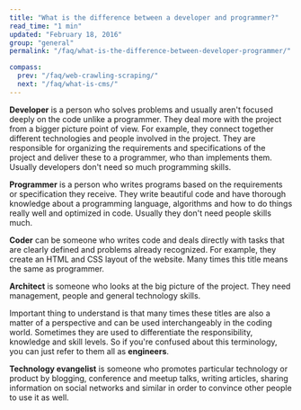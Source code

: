 ```yaml
---
title: "What is the difference between a developer and programmer?"
read_time: "1 min"
updated: "February 18, 2016"
group: "general"
permalink: "/faq/what-is-the-difference-between-developer-programmer/"

compass:
  prev: "/faq/web-crawling-scraping/"
  next: "/faq/what-is-cms/"
---
```


**Developer** is a person who solves problems and usually aren't focused deeply
on the code unlike a programmer. They deal more with the project from a bigger
picture point of view. For example, they connect together different technologies
and people involved in the project. They are responsible for organizing the
requirements and specifications of the project and deliver these to a programmer,
who than implements them. Usually developers don't need so much programming skills.

**Programmer** is a person who writes programs based on the requirements or
specification they receive. They write beautiful code and have thorough knowledge
about a programming language, algorithms and how to do things really well and
optimized in code. Usually they don't need people skills much.

**Coder** can be someone who writes code and deals directly with tasks that are
clearly defined and problems already recognized. For example, they create an HTML
and CSS layout of the website. Many times this title means the same as programmer.

**Architect** is someone who looks at the big picture of the project. They need
management, people and general technology skills.

Important thing to understand is that many times these titles are also a matter
of a perspective and can be used interchangeably in the coding world. Sometimes
they are used to differentiate the responsibility, knowledge and skill levels.
So if you're confused about this terminology, you can just refer to them
all as **engineers**.

**Technology evangelist** is someone who promotes particular technology or product
by blogging, conference and meetup talks, writing articles, sharing information
on social networks and similar in order to convince other people to use it as well.
